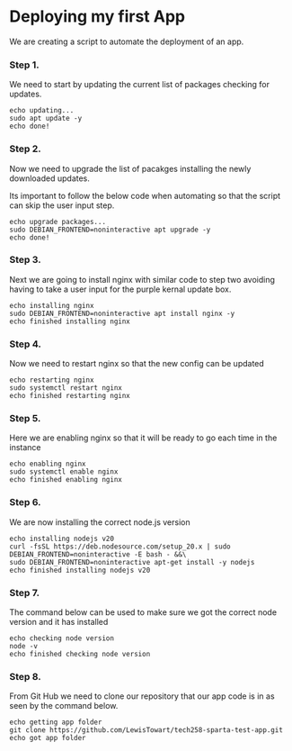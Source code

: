 # Deploying my first App

We are creating a script to automate the deployment of an app.

### Step 1.

We need to start by updating the current list of packages checking for updates.

```
echo updating...
sudo apt update -y
echo done!
```

### Step 2.

Now we need to upgrade the list of pacakges installing the newly downloaded updates.

Its important to follow the below code when automating so that the script can skip the user input step.

```
echo upgrade packages...
sudo DEBIAN_FRONTEND=noninteractive apt upgrade -y
echo done!
```

### Step 3.

Next we are going to install nginx with similar code to step two avoiding having to take a user input for the purple kernal update box.

```
echo installing nginx
sudo DEBIAN_FRONTEND=noninteractive apt install nginx -y
echo finished installing nginx
```

### Step 4.

Now we need to restart nginx so that the new config can be updated

```
echo restarting nginx
sudo systemctl restart nginx
echo finished restarting nginx
```

### Step 5.

Here we are enabling nginx so that it will be ready to go each time in the instance

```
echo enabling nginx
sudo systemctl enable nginx
echo finished enabling nginx
```

### Step 6.

We are now installing the correct node.js version

```
echo installing nodejs v20
curl -fsSL https://deb.nodesource.com/setup_20.x | sudo DEBIAN_FRONTEND=noninteractive -E bash - &&\
sudo DEBIAN_FRONTEND=noninteractive apt-get install -y nodejs
echo finished installing nodejs v20
```

### Step 7.

The command below can be used to make sure we got the correct node version and it has installed

```
echo checking node version
node -v
echo finished checking node version
```

### Step 8.

From Git Hub we need to clone our repository that our app code is in as seen by the command below.

```
echo getting app folder
git clone https://github.com/LewisTowart/tech258-sparta-test-app.git
echo got app folder
```